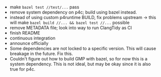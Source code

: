 * make `bazel test //test/...` pass
* remove system dependency on p4c; build using bazel instead.
* instead of using custom p4runtime BUILD, fix problems upstream
  -> this will make `bazel build //... && bazel test //...` possible
* remove METADATA file; look into way to run ClangTidy as CI
* finish README
* continuous integration
* announce officially
* Some dependencies are not locked to a specific version. This will cause
  breakage in the future. Fix this.
* Couldn't figure out how to build GMP with bazel, so for now this is a system
  dependency. This is not ideal, but may be okay since it is also true for p4c.
